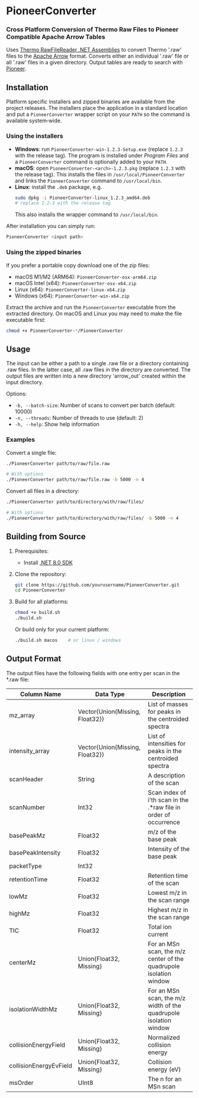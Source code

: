 # PioneerConverter

### Cross Platform Conversion of Thermo Raw Files to Pioneer Compatible Apache Arrow Tables

Uses [Thermo RawFileReader .NET Assemblies](https://github.com/thermofisherlsms/RawFileReader) to convert Thermo '.raw' files to the [Apache Arrow](https://arrow.apache.org/) format. 
Converts either an individual '.raw' file or all '.raw' files in a given directory. Output tables are ready to search with [Pioneer](https://github.com/nwamsley1/Pioneer.jl).

## Installation

Platform specific installers and zipped binaries are available from the
project releases.  The installers place the application in a standard
location and put a `PioneerConverter` wrapper script on your `PATH` so
the command is available system&#8209;wide.

### Using the installers

- **Windows**: run `PioneerConverter-win-1.2.3-Setup.exe` (replace `1.2.3`
  with the release tag).  The program is
  installed under *Program&nbsp;Files* and a `PioneerConverter` command
  is optionally added to your `PATH`.
- **macOS**: open `PioneerConverter-<arch>-1.2.3.pkg` (replace `1.2.3` with the
  release tag).  This installs the files in
  `/usr/local/PioneerConverter` and links the `PioneerConverter` command
  to `/usr/local/bin`.
- **Linux**: install the `.deb` package, e.g.
  ```bash
  sudo dpkg -i PioneerConverter-linux_1.2.3_amd64.deb
  # replace 1.2.3 with the release tag
  ```
  This also installs the wrapper command to `/usr/local/bin`.

After installation you can simply run:

```bash
PioneerConverter <input path>
```

### Using the zipped binaries

If you prefer a portable copy download one of the zip files:

- macOS M1/M2 (ARM64): `PioneerConverter-osx-arm64.zip`
- macOS Intel (x64): `PioneerConverter-osx-x64.zip`
- Linux (x64): `PioneerConverter-linux-x64.zip`
- Windows (x64): `PioneerConverter-win-x64.zip`

Extract the archive and run the `PioneerConverter` executable from the
extracted directory.  On macOS and Linux you may need to make the file
executable first:

```bash
chmod +x PioneerConverter-*/PioneerConverter
```

## Usage

The input can be either a path to a single .raw file or a directory containing .raw files. In the latter case, all .raw files in the directory are converted. The output files are written into a new directory 'arrow_out' created within the input directory.

Options:
- `-b, --batch-size`: Number of scans to convert per batch (default: 10000)
- `-n, --threads`: Number of threads to use (default: 2)
- `-h, --help`: Show help information

### Examples

Convert a single file:
```bash
./PioneerConverter path/to/raw/file.raw

# With options
./PioneerConverter path/to/raw/file.raw -b 5000 -n 4
```

Convert all files in a directory:
```bash
./PioneerConverter path/to/directory/with/raw/files/

# With options
./PioneerConverter path/to/directory/with/raw/files/ -b 5000 -n 4
```

## Building from Source

1. Prerequisites:
   - Install [.NET 8.0 SDK](https://dotnet.microsoft.com/download/dotnet/8.0)

2. Clone the repository:
   ```bash
   git clone https://github.com/yourusername/PioneerConverter.git
   cd PioneerConverter
   ```

3. Build for all platforms:
   ```bash
   chmod +x build.sh
   ./build.sh
   ```

   Or build only for your current platform:
   ```bash
   ./build.sh macos    # or linux / windows
   ```

## Output Format

The output files have the following fields with one entry per scan in the *.raw file:

| Column Name | Data Type | Description |
|------------|-----------|-------------|
| mz_array | Vector{Union{Missing, Float32}} | List of masses for peaks in the centroided spectra |
| intensity_array | Vector{Union{Missing, Float32}} | List of intensities for peaks in the centroided spectra |
| scanHeader | String | A description of the scan |
| scanNumber | Int32 | Scan index of i'th scan in the .*raw file in order of occurrence |
| basePeakMz | Float32 | m/z of the base peak |
| basePeakIntensity | Float32 | Intensity of the base peak |
| packetType | Int32 | |
| retentionTime | Float32 | Retention time of the scan |
| lowMz | Float32 | Lowest m/z in the scan range |
| highMz | Float32 | Highest m/z in the scan range |
| TIC | Float32 | Total ion current |
| centerMz | Union{Float32, Missing} | For an MSn scan, the m/z center of the quadrupole isolation window |
| isolationWidthMz | Union{Float32, Missing} | For an MSn scan, the m/z width of the quadrupole isolation window |
| collisionEnergyField | Union{Float32, Missing} | Normalized collision energy |
| collisionEnergyEvField | Union{Float32, Missing} | Collision energy (eV) |
| msOrder | UInt8 | The n for an MSn scan |